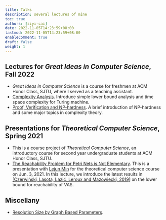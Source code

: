```yaml
---
title: Talks
description: several lectures of mine
toc: true
authors: [ziyi-cai]
date: 2022-11-05T14:23:59+08:00
lastmod: 2022-11-05T14:23:59+08:00
enableComment: true
draft: false
weight: 1
---
```

## Lectures for *Great Ideas in Computer Science*, Fall 2022
* *Great Ideas in Computer Science* is a course for freshmen at ACM Honor Class, SJTU, where I served as a teaching assistant.
* [Complexity Analysis](/talks/complexity-analysis.pdf). Introduce simple lower bound analysis and time space complexity for Turing machine.
* [Proof, Verification and NP-hardness](/talks/proof-verification-np-hardness.pdf). A brief introduction of NP-hardness and some major topics in complexity theory.

## Presentations for *Theoretical Computer Science*, Spring 2021
* This is a course project of *Theoretical Computer Science*, an introductory course for second year undergraduate students at ACM Honor Class, SJTU.
* [The Reachability Problem for Petri Nets is Not Elementary](/talks/reachability-petri-nets-not-elementary.pdf). This is a presentation with [Lejun Min](https://aik2.site/) for the theoretical computer science course on Jun. 3, 2021. In this lecture, we introduce the latest results in [[Czerwiński, Lasota, Lazić, Leroux and Mazowiecki, 2019]](https://dl.acm.org/doi/10.1145/3313276.3316369) on the lower bound for reachability of VAS.

## Miscellany
* [Resolution Size by Graph Based Parameters](/talks/resolution-size-by-graph-based-parameters.pdf).
